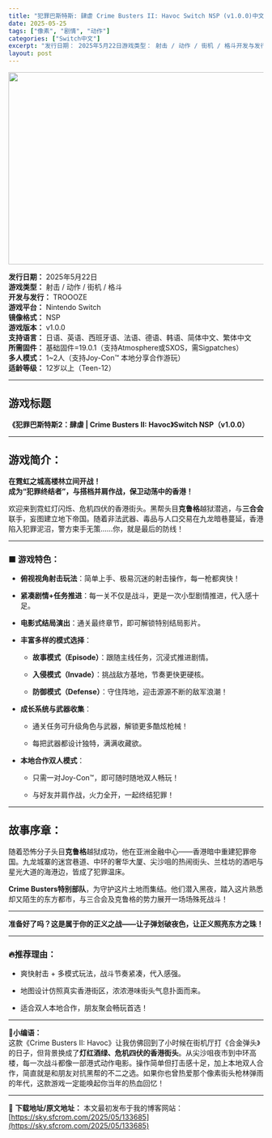 ```yaml
---
title: "犯罪巴斯特斯: 肆虐 Crime Busters II: Havoc Switch NSP (v1.0.0)中文"
date: 2025-05-25
tags: ["像素", "剧情", "动作"]
categories: ["Switch中文"]
excerpt: "发行日期： 2025年5月22日游戏类型： 射击 / 动作 / 街机 / 格斗开发与发行： TROOOZE游戏平台： Nintendo Switch镜像格式： NSP游戏版本： v1.0.0支持语言： 日语、英语、西班牙语、法语、德语、韩语、简体中文、繁体中文所需固件： 基础固件=19.0.1（支持&hellip;"
layout: post
---
```


<img class="aligncenter size-full wp-image-133677" src="https://sky.sfcrom.com/wp-content/uploads/2025/05/2025052504193870.webp" alt="" width="676" height="380" />
<p data-start="88" data-end="384"><strong data-start="88" data-end="97">发行日期：</strong> 2025年5月22日<br data-start="108" data-end="111" /><strong data-start="111" data-end="120">游戏类型：</strong> 射击 / 动作 / 街机 / 格斗<br data-start="138" data-end="141" /><strong data-start="141" data-end="151">开发与发行：</strong> TROOOZE<br data-start="159" data-end="162" /><strong data-start="162" data-end="171">游戏平台：</strong> Nintendo Switch<br data-start="187" data-end="190" /><strong data-start="190" data-end="199">镜像格式：</strong> NSP<br data-start="203" data-end="206" /><strong data-start="206" data-end="215">游戏版本：</strong> v1.0.0<br data-start="222" data-end="225" /><strong data-start="225" data-end="234">支持语言：</strong> 日语、英语、西班牙语、法语、德语、韩语、简体中文、繁体中文<br data-start="264" data-end="267" /><strong data-start="267" data-end="276">所需固件：</strong> 基础固件=19.0.1（支持Atmosphere或SXOS，需Sigpatches）<br data-start="319" data-end="322" /><strong data-start="322" data-end="331">多人模式：</strong> 1~2人（支持Joy-Con™ 本地分享合作游玩）<br data-start="357" data-end="360" /><strong data-start="360" data-end="369">适龄等级：</strong> 12岁以上（Teen-12）</p>


<hr data-start="386" data-end="389" />

<h2 data-start="391" data-end="400">游戏标题</h2>
<p data-start="401" data-end="461"><strong data-start="401" data-end="461">《犯罪巴斯特斯2：肆虐 | Crime Busters II: Havoc》Switch NSP（v1.0.0）</strong></p>


<hr data-start="463" data-end="466" />

<h2 data-start="468" data-end="476">游戏简介：</h2>
<p data-start="478" data-end="529"><strong data-start="478" data-end="495">在霓虹之城高楼林立间开战！</strong><br data-start="495" data-end="498" /><strong data-start="498" data-end="529">成为“犯罪终结者”，与搭档并肩作战，保卫动荡中的香港！</strong></p>
<p data-start="531" data-end="636">欢迎来到霓虹灯闪烁、危机四伏的香港街头。黑帮头目<strong data-start="555" data-end="562">克鲁格</strong>越狱潜逃，与<strong data-start="568" data-end="575">三合会</strong>联手，妄图建立地下帝国。随着非法武器、毒品与人口交易在九龙暗巷蔓延，香港陷入犯罪泥沼，警方束手无策……你，就是最后的防线！</p>


<hr data-start="638" data-end="641" />

<h3 data-start="643" data-end="654">■ 游戏特色：</h3>
<ul data-start="656" data-end="1052">
 	<li data-start="656" data-end="693">
<p data-start="658" data-end="693"><strong data-start="658" data-end="670">俯视视角射击玩法</strong>：简单上手、极易沉迷的射击操作，每一枪都爽快！</p>
</li>
 	<li data-start="694" data-end="736">
<p data-start="696" data-end="736"><strong data-start="696" data-end="709">紧凑剧情+任务推进</strong>：每一关不仅是战斗，更是一次小型剧情推进，代入感十足。</p>
</li>
 	<li data-start="737" data-end="769">
<p data-start="739" data-end="769"><strong data-start="739" data-end="750">电影式结局演出</strong>：通关最终章节，即可解锁特别结局影片。</p>
</li>
 	<li data-start="770" data-end="907">
<p data-start="772" data-end="788"><strong data-start="772" data-end="785">丰富多样的模式选择</strong>：</p>

<ul data-start="791" data-end="907">
 	<li data-start="791" data-end="828">
<p data-start="793" data-end="828"><strong data-start="793" data-end="810">故事模式（Episode）</strong>：跟随主线任务，沉浸式推进剧情。</p>
</li>
 	<li data-start="831" data-end="867">
<p data-start="833" data-end="867"><strong data-start="833" data-end="849">入侵模式（Invade）</strong>：挑战敌方基地，节奏更快更硬核。</p>
</li>
 	<li data-start="870" data-end="907">
<p data-start="872" data-end="907"><strong data-start="872" data-end="889">防御模式（Defense）</strong>：守住阵地，迎击源源不断的敌军浪潮！</p>
</li>
</ul>
</li>
 	<li data-start="908" data-end="978">
<p data-start="910" data-end="926"><strong data-start="910" data-end="923">成长系统与武器收集</strong>：</p>

<ul data-start="929" data-end="978">
 	<li data-start="929" data-end="955">
<p data-start="931" data-end="955">通关任务可升级角色与武器，解锁更多酷炫枪械！</p>
</li>
 	<li data-start="958" data-end="978">
<p data-start="960" data-end="978">每把武器都设计独特，满满收藏欲。</p>
</li>
</ul>
</li>
 	<li data-start="979" data-end="1052">
<p data-start="981" data-end="996"><strong data-start="981" data-end="993">本地合作双人模式</strong>：</p>

<ul data-start="999" data-end="1052">
 	<li data-start="999" data-end="1027">
<p data-start="1001" data-end="1027">只需一对Joy-Con™，即可随时随地双人畅玩！</p>
</li>
 	<li data-start="1030" data-end="1052">
<p data-start="1032" data-end="1052">与好友并肩作战，火力全开，一起终结犯罪！</p>
</li>
</ul>
</li>
</ul>

<hr data-start="1054" data-end="1057" />

<h2 data-start="1059" data-end="1067">故事序章：</h2>
<p data-start="1069" data-end="1161">随着恐怖分子头目<strong data-start="1077" data-end="1084">克鲁格</strong>越狱成功，他在亚洲金融中心——香港暗中重建犯罪帝国。九龙城寨的迷宫巷道、中环的奢华大厦、尖沙咀的热闹街头、兰桂坊的酒吧与星光大道的海港边，皆成了犯罪温床。</p>
<p data-start="1163" data-end="1240"><strong data-start="1163" data-end="1184">Crime Busters特别部队</strong>，为守护这片土地而集结。他们潜入黑夜，踏入这片熟悉却又陌生的东方都市，与三合会及克鲁格的势力展开一场场殊死战斗！</p>


<hr data-start="1242" data-end="1245" />
<p data-start="1247" data-end="1287"><strong data-start="1247" data-end="1287">准备好了吗？这是属于你的正义之战——让子弹划破夜色，让正义照亮东方之珠！</strong></p>


<hr data-start="1289" data-end="1292" />

<h3 data-start="1294" data-end="1305">🔥推荐理由：</h3>
<ul data-start="1307" data-end="1384">
 	<li data-start="1307" data-end="1334">
<p data-start="1309" data-end="1334">爽快射击 + 多模式玩法，战斗节奏紧凑，代入感强。</p>
</li>
 	<li data-start="1335" data-end="1363">
<p data-start="1337" data-end="1363">地图设计仿照真实香港街区，浓浓港味街头气息扑面而来。</p>
</li>
 	<li data-start="1364" data-end="1384">
<p data-start="1366" data-end="1384">适合双人本地合作，朋友聚会畅玩首选！</p>
</li>
</ul>

<hr data-start="1386" data-end="1389" />
<p data-start="1391" data-end="1585">📌<strong data-start="1393" data-end="1401">小编语：</strong><br data-start="1401" data-end="1404" />这款《Crime Busters II: Havoc》让我仿佛回到了小时候在街机厅打《合金弹头》的日子，但背景换成了<strong data-start="1462" data-end="1480">灯红酒绿、危机四伏的香港街头</strong>。从尖沙咀夜市到中环高楼，每一次战斗都像一部港式动作电影。操作简单但打击感十足，加上本地双人合作，简直就是和朋友对抗黑帮的不二之选。如果你也曾热爱那个像素街头枪林弹雨的年代，这款游戏一定能唤起你当年的热血回忆！</p>

---
📖 **下载地址/原文地址：** 本文最初发布于我的博客网站：[https://sky.sfcrom.com/2025/05/133685](https://sky.sfcrom.com/2025/05/133685)
